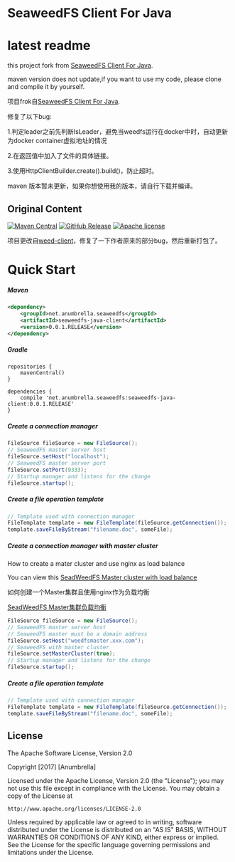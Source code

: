 # SeaweedFS Client For Java

# latest readme

this project fork from [SeaweedFS Client For Java](https://github.com/Shuyun123/seaweedfs-java-client.git).

maven version does not update,if you want to use my code, please clone and compile it by yourself.


项目frok自[SeaweedFS Client For Java](https://github.com/Shuyun123/seaweedfs-java-client.git).

修复了以下bug:

1.判定leader之前先判断IsLeader，避免当weedfs运行在docker中时，自动更新为docker container虚拟地址的情况

2.在返回值中加入了文件的具体链接。

3.使用HttpClientBuilder.create().build()，防止超时。

maven 版本暂未更新，如果你想使用我的版本，请自行下载并编译。


## Original Content

[![Maven Central](http://img.shields.io/badge/maven_central-0.0.1.RELEASE-brightgreen.svg)](https://search.maven.org/#artifactdetails%7Corg.lokra.seaweedfs%7Cseaweedfs-client%7C0.7.3.RELEASE%7Cjar)
[![GitHub Release](http://img.shields.io/badge/Release-0.0.1.RELEASE-brightgreen.svg)](https://github.com/lokra-platform/seaweedfs-client/releases/tag/0.7.3.RELEASE)
[![Apache license](https://img.shields.io/badge/license-Apache-blue.svg)](http://opensource.org/licenses/Apache)


项目更改自[weed-client](https://github.com/lokra/weed-client)，修复了一下作者原来的部分bug，然后重新打包了。



# Quick Start


##### Maven

```xml
<dependency>
    <groupId>net.anumbrella.seaweedfs</groupId>
    <artifactId>seaweedfs-java-client</artifactId>
    <version>0.0.1.RELEASE</version>
</dependency>
```

##### Gradle
```
repositories {
    mavenCentral()
}

dependencies {
    compile 'net.anumbrella.seaweedfs:seaweedfs-java-client:0.0.1.RELEASE'
}
```

##### Create a connection manager
```java
FileSource fileSource = new FileSource();
// SeaweedFS master server host
fileSource.setHost("localhost");
// SeaweedFS master server port
fileSource.setPort(9333);
// Startup manager and listens for the change
fileSource.startup();
```

##### Create a file operation template
```java
// Template used with connection manager
FileTemplate template = new FileTemplate(fileSource.getConnection());
template.saveFileByStream("filename.doc", someFile);
```

##### Create a connection manager with master cluster
How to create a mater cluster and use nginx as load balance

You can view this [SeadWeedFS Master cluster with load balance](http://note.youdao.com/noteshare?id=60c9f9478a08511c0fa8e1faf1f5bb08)

如何创建一个Master集群且使用nginx作为负载均衡

[SeadWeedFS Master集群负载均衡](http://note.youdao.com/noteshare?id=60c9f9478a08511c0fa8e1faf1f5bb08)
```java
FileSource fileSource = new FileSource();
// SeaweedFS master server host
// SeaweedFS master must be a domain address
fileSource.setHost("weedfsmaster.xxx.com");
// SeaweedFS with master cluster
fileSource.setMasterCluster(true);
// Startup manager and listens for the change
fileSource.startup();
```

##### Create a file operation template
```java
// Template used with connection manager
FileTemplate template = new FileTemplate(fileSource.getConnection());
template.saveFileByStream("filename.doc", someFile);
```

## License

The Apache Software License, Version 2.0

Copyright  [2017]  [Anumbrella]

Licensed under the Apache License, Version 2.0 (the "License");
you may not use this file except in compliance with the License.
You may obtain a copy of the License at

    http://www.apache.org/licenses/LICENSE-2.0

Unless required by applicable law or agreed to in writing, software
distributed under the License is distributed on an "AS IS" BASIS,
WITHOUT WARRANTIES OR CONDITIONS OF ANY KIND, either express or implied.
See the License for the specific language governing permissions and
limitations under the License.
